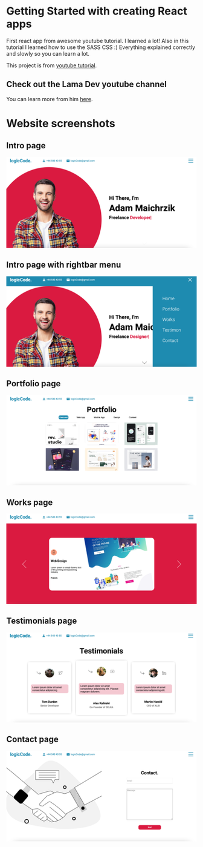 # Getting Started with creating React apps

First react app from awesome youtube tutorial. I learned a lot! Also in this tutorial I learned how to use the SASS CSS :) Everything explained correctly and slowly so you can learn a lot. 

This project is from [youtube tutorial](https://www.youtube.com/watch?v=7WwtzsSHdpI&t=4s).

## Check out the Lama Dev youtube channel

You can learn more from him [here](https://www.youtube.com/channel/UCOxWrX5MIdXIeRNaXC3sqIg).

# Website screenshots

## Intro page
![Website screenshoot](public/assets/projectScreenshots/reactWebsiteIntro.png)
## Intro page with rightbar menu
![Website screenshoot](public/assets/projectScreenshots/reactWebsiteIntroWithRightbar.png)
## Portfolio page
![Website screenshoot](public/assets/projectScreenshots/reactWebsitePortfolio.png)
## Works page
![Website screenshoot](public/assets/projectScreenshots/reactWebsiteWorks.png)
## Testimonials page
![Website screenshoot](public/assets/projectScreenshots/reactWebsiteTestimonials.png)
## Contact page
![Website screenshoot](public/assets/projectScreenshots/reactWebsiteContact.png)

